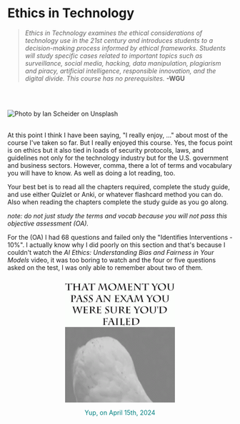 # Ethics in Technology

> *Ethics in Technology examines the ethical considerations of technology use in the 21st century and introduces students to a decision-making process informed by ethical frameworks. Students will study specific cases related to important topics such as surveillance, social media, hacking, data manipulation, plagiarism and piracy, artificial intelligence, responsible innovation, and the digital divide. This course has no prerequisites.*
> __-WGU__
<br>

<br>

![Photo by Ian Scheider on Unsplash](../../img/D333_Cover.jpg)
<br>
<br>

At this point I think I have been saying, "I really enjoy, ..." about most of the course I've taken so far. But I really enjoyed this course. Yes, the focus point is on ethics but it also tied in loads of security protocols, laws, and guidelines not only for the technology industry but for the U.S. government and business sectors. However, comma, there a lot of terms and vocabulary you will have to know. As well as doing a lot reading, too.

Your best bet is to read all the chapters required, complete the study guide, and use either Quizlet or Anki, or whatever flashcard method you can do. Also when reading the chapters complete the study guide as you go along.

*note: do not just study the terms and vocab because you will not pass this objective assessment (OA).*

For the (OA) I had 68 questions and failed only the "Identifies Interventions - 10%". I actually know why I did poorly on this section and that's because I couldn't watch the *AI Ethics: Understanding Bias and Fairness in Your Models* video, it was too boring to watch and the four or five questions asked on the test, I was only able to remember about two of them.
<br>

<figure style="text-align: center; color: teal;">
  <p align="center">
    <img src="../../img/D333_Owl_Surprised_Passed.gif" alt="Blank placeholder" style="display: block; margin: 0 auto;">
  </p>
  <figcaption>Yup, on April 15th, 2024</figcaption>
</figure>
